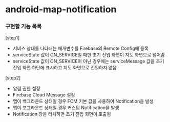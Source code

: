 # android-map-notification

### 구현할 기능 목록
[step1]
- 서비스 상태를 나타내는 매개변수를 Firebase의 Remote Config에 등록
- serviceState 값이 ON_SERVICE일 때만 초기 진입 화면이 지도 화면으로 넘어감
- serviceState 값이 ON_SERVICE이 아닌 경우에는 serviceMessage 값을 초기 진입 화면 하단에 표시하고 지도 화면으로 진입하지 않음

[step2]
- 알림 권한 설정
- Firebase Cloud Message 설정
- 앱이 백그라운드 상태일 경우 FCM 기본 값을 사용하여 Notification을 발생
- 앱이 포그라운드 상태일 경우 커스텀 Notification을 발생
- Notification 창을 터치하면 초기 진입 화면이 호출됨